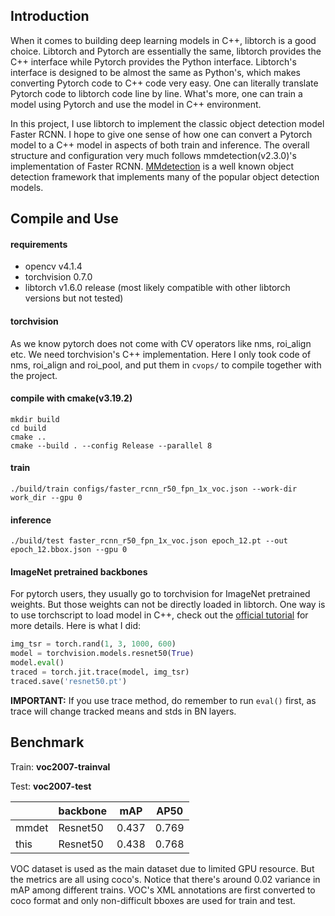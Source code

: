 

## Introduction

When it comes to building deep learning models in C++, libtorch is a good choice. Libtorch and Pytorch are essentially the same, libtorch provides the C++ interface while Pytorch provides the Python interface. Libtorch's interface is designed to be almost the same as Python's, which makes converting Pytorch code to C++ code very easy. One can literally translate Pytorch code to libtorch code line by line. What's more, one can train a model using Pytorch and use the model in C++ environment. 

In this project, I use libtorch to implement the classic object detection model Faster RCNN. I hope to give one sense of how one can convert a Pytorch model to a C++ model in aspects of both train and inference. The overall structure and configuration very much follows mmdetection(v2.3.0)'s implementation of Faster RCNN.   [MMdetection](https://github.com/open-mmlab/mmdetection/tree/v2.3.0) is a well known object detection framework that implements many of the popular object detection models. 



## Compile and Use

#### requirements

- opencv v4.1.4
- torchvision 0.7.0
- libtorch v1.6.0 release (most likely compatible with other libtorch versions but not tested)

#### torchvision

As we know pytorch does not come with CV operators like nms, roi_align etc. We need torchvision's C++ implementation. Here I only took code of nms, roi_align and roi_pool, and put them in `cvops/` to compile together with the project.

#### compile with cmake(v3.19.2)

```shell
mkdir build
cd build
cmake ..
cmake --build . --config Release --parallel 8
```

#### train

```shell
./build/train configs/faster_rcnn_r50_fpn_1x_voc.json --work-dir work_dir --gpu 0
```

#### inference

```shell
./build/test faster_rcnn_r50_fpn_1x_voc.json epoch_12.pt --out epoch_12.bbox.json --gpu 0
```

#### ImageNet pretrained backbones 

For pytorch users, they usually go to torchvision for ImageNet pretrained weights. But those weights can not be directly loaded in libtorch. One way is to use torchscript to load model in C++, check out the [official tutorial](https://pytorch.org/tutorials/advanced/cpp_export.html) for more details. Here is what I did:

```python
img_tsr = torch.rand(1, 3, 1000, 600)
model = torchvision.models.resnet50(True)
model.eval()
traced = torch.jit.trace(model, img_tsr)
traced.save('resnet50.pt')
```

**IMPORTANT:** If you use trace method, do remember to run `eval()` first, as trace will change tracked means and stds in BN layers. 



## Benchmark

Train: **voc2007-trainval**

Test: **voc2007-test**

|       | backbone | mAP   | AP50  |
| ----- | -------- | ----- | ----- |
| mmdet | Resnet50 | 0.437 | 0.769 |
| this  | Resnet50 | 0.438 | 0.768 |

VOC dataset is used as the main dataset due to limited GPU resource. But the metrics are all using coco's. Notice that there's around 0.02 variance in mAP among different trains. VOC's XML annotations are first converted to coco format and only non-difficult bboxes are used for train and test. 


